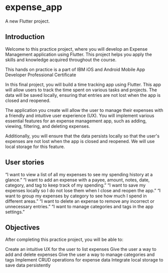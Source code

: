 # expense_app

A new Flutter project.

## Introduction

Welcome to this practice project, where you will develop an Expense Management application using Flutter. This project helps you apply the skills and knowledge acquired throughout the course.

This hands on practice is a part of IBM iOS and Android Mobile App Developer Professional Certificate

In this final project, you will build a time tracking app using Flutter. This app will allow users to track the time spent on various tasks and projects. The data will be saved locally, ensuring that entries are not lost when the app is closed and reopened.  

The application you create will allow the user to manage their expenses with a friendly and intuitive user experience (UX). You will implement various essential features for an expense management app, such as adding, viewing, filtering, and deleting expenses.

Additionally, you will ensure that the data persists locally so that the user's expenses are not lost when the app is closed and reopened. We will use local storage for this feature.

## User stories

“I want to view a list of all my expenses to see my spending history at a glance.”
“I want to add an expense with a payee, amount, notes, date, category, and tag to keep track of my spending.”
“I want to save my expenses locally so I do not lose them when I close and reopen the app.”
“I want to group my expenses by category to see how much I spend in different areas.”
“I want to delete an expense to remove any incorrect or unnecessary entries.”
“I want to manage categories and tags in the app settings.”

## Objectives

After completing this practice project, you will be able to:

Create an intuitive UX for the user to list expenses
Give the user a way to add and delete expenses
Give the user a way to manage categories and tags
Implement CRUD operations for expense data
Integrate local storage to save data persistently